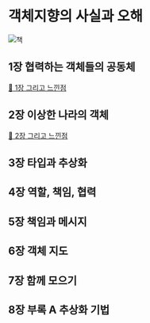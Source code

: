 # 객체지향의 사실과 오해

![책](https://image.yes24.com/momo/TopCate511/MidCate005/51040273.jpg)

## 1장 협력하는 객체들의 공동체

[:link: 1장 그리고 느낀점](https://p-kyung.tistory.com/75)

## 2장 이상한 나라의 객체

[:link: 2장 그리고 느낀점](https://p-kyung.tistory.com/76)

## 3장 타입과 추상화


## 4장 역할, 책임, 협력


## 5장 책임과 메시지


## 6장 객체 지도


## 7장 함께 모으기


## 8장 부록 A 추상화 기법

